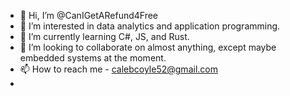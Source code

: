- 👋 Hi, I’m @CanIGetARefund4Free
- 👀 I’m interested in data analytics and application programming.
- 🌱 I’m currently learning C#, JS, and Rust.
- 💞️ I’m looking to collaborate on almost anything, except maybe embedded systems at the moment.
- 📫 How to reach me - calebcoyle52@gmail.com
- 
<!---
CanIGetARefund4Free/CanIGetARefund4Free is a ✨ special ✨ repository because its `README.md` (this file) appears on your GitHub profile.
You can click the Preview link to take a look at your changes.
--->
